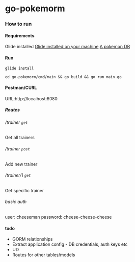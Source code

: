 # go-pokemorm

### How to run

#### Requirements
Glide installed
[Glide installed on your machine](https://glide.sh/)
[A pokemon DB](https://github.com/marty-crane/pokemORM)

#### Run
`glide install`

`cd go-pokemorm/cmd/main && go build && go run main.go`

#### Postman/CURL
URL:http://localhost:8080
##### Routes
###### /trainer `get`
Get all trainers
###### /trainer `post`
Add new trainer
###### /trainer/1 `get`
Get specific trainer
###### basic auth
user: cheeseman
password: cheese-cheese-cheese

#### todo
- GORM relationships
- Extract application config - DB credentials, auth keys etc
- UD
- Routes for other tables/models
